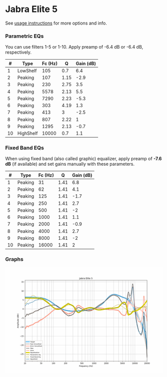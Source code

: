 # Jabra Elite 5
See [usage instructions](https://github.com/jaakkopasanen/AutoEq#usage) for more options and info.

### Parametric EQs
You can use filters 1-5 or 1-10. Apply preamp of -6.4 dB or -6.4 dB, respectively.

|   # | Type      |   Fc (Hz) |    Q |   Gain (dB) |
|-----|-----------|-----------|------|-------------|
|   1 | LowShelf  |       105 | 0.7  |         6.4 |
|   2 | Peaking   |       107 | 1.15 |        -2.9 |
|   3 | Peaking   |       230 | 2.75 |         3.5 |
|   4 | Peaking   |      5578 | 2.13 |         5.5 |
|   5 | Peaking   |      7290 | 2.23 |        -5.3 |
|   6 | Peaking   |       303 | 4.19 |         1.3 |
|   7 | Peaking   |       413 | 3    |        -2.5 |
|   8 | Peaking   |       807 | 2.22 |         1   |
|   9 | Peaking   |      1295 | 2.13 |        -0.7 |
|  10 | HighShelf |     10000 | 0.7  |         1.1 |

### Fixed Band EQs
When using fixed band (also called graphic) equalizer, apply preamp of **-7.6 dB** (if available) and set gains manually with these parameters.

|   # | Type    |   Fc (Hz) |    Q |   Gain (dB) |
|-----|---------|-----------|------|-------------|
|   1 | Peaking |        31 | 1.41 |         6.8 |
|   2 | Peaking |        62 | 1.41 |         4.1 |
|   3 | Peaking |       125 | 1.41 |        -1.7 |
|   4 | Peaking |       250 | 1.41 |         2.7 |
|   5 | Peaking |       500 | 1.41 |        -2   |
|   6 | Peaking |      1000 | 1.41 |         1.1 |
|   7 | Peaking |      2000 | 1.41 |        -0.9 |
|   8 | Peaking |      4000 | 1.41 |         2.7 |
|   9 | Peaking |      8000 | 1.41 |        -2   |
|  10 | Peaking |     16000 | 1.41 |         2   |

### Graphs
![](./Jabra%20Elite%205.png)
